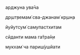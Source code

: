 арджуна ува̄ча

др̣шт̣вемам̇ сва-джанам̇ кр̣шн̣а

йуйутсум̇ самупастхитам

сӣданти мама га̄тра̄н̣и

мукхам̇ ча париш́ушйати